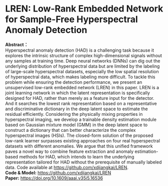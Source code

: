 # LREN: Low-Rank Embedded Network for Sample-Free Hyperspectral Anomaly Detection
**Abstract：** <br />
Hyperspectral anomaly detection (HAD) is a challenging task because it explores the intrinsic structure of complex high-dimensional signals without any samples at training time. Deep neural networks (DNNs) can dig out the underlying distribution of hyperspectral data but are limited by the labeling of large-scale hyperspectral datasets, especially the low spatial resolution of hyperspectral data, which makes labeling more difficult. To tackle this problem while ensuring the detection performance, we present an unsupervised low-rank embedded network (LREN) in this paper. LREN is a joint learning network in which the latent representation is specifically designed for HAD, rather than merely as a feature input for the detector. And it searches the lowest rank representation based on a representative and discriminative dictionary in the deep latent space to estimate the residual efficiently. Considering the physically mixing properties in hyperspectral imaging, we develop a trainable density estimation module based on Gaussian mixture model (GMM) in the deep latent space to construct a dictionary that can better characterize the complex hyperspectral images (HSIs). The closed-form solution of the proposed low-rank learner surpasses existing approaches on four real hyperspectral datasets with different anomalies. We argue that this unified framework paves a novel way to combine feature extraction and anomaly estimation-based methods for HAD, which intends to learn the underlying representation tailored for HAD without the prerequisite of manually labeled data. Code available at https://github.com/xdjiangkai/LREN. <br />
**Code & Model:** https://github.com/xdjiangkai/LREN <br />
**Paper:** https://doi.org/10.1609/aaai.v35i5.16536
